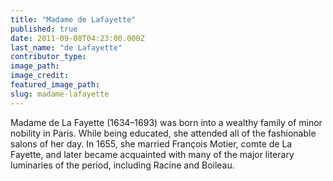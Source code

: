 ```yaml
---
title: "Madame de Lafayette"
published: true
date: 2011-09-08T04:23:00.000Z
last_name: "de Lafayette"
contributor_type:
image_path:
image_credit:
featured_image_path:
slug: madame-lafayette
---
```


Madame de La Fayette (1634–1693) was born into a wealthy family of minor nobility in Paris. While being educated, she attended all of the fashionable salons of her day. In 1655, she married François Motier, comte de La Fayette, and later became acquainted with many of the major literary luminaries of the period, including Racine and Boileau.

